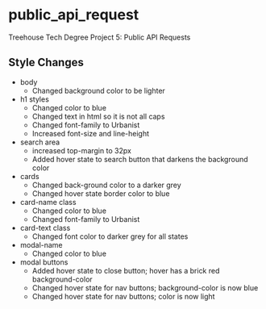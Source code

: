 # public_api_request
Treehouse Tech Degree Project 5: Public API Requests

## Style Changes
- body
    - Changed background color to be lighter
- h1 styles
    - Changed color to blue
    - Changed text in html so it is not all caps
    - Changed font-family to Urbanist
    - Increased font-size and line-height
- search area
    - increased top-margin to 32px
    - Added hover state to search button that darkens the background color
- cards
    - Changed back-ground color to a darker grey
    - Changed hover state border color to blue
- card-name class
    - Changed color to blue
    - Changed font-family to Urbanist
- card-text class
    - Changed font color to darker grey for all states
- modal-name
    - Changed color to blue
- modal buttons
    - Added hover state to close button; hover has a brick red background-color
    - Changed hover state for nav buttons; background-color is now blue
    - Changed hover state for nav buttons; color is now light
